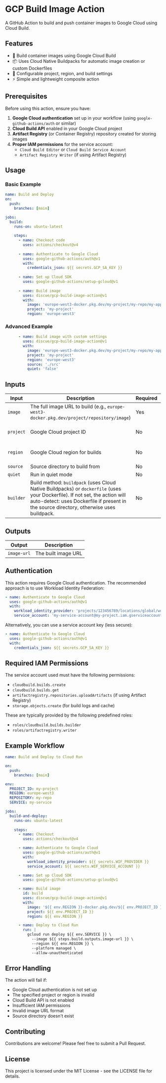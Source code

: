 # GCP Build Image Action

A GitHub Action to build and push container images to Google Cloud using Cloud Build.

## Features

- 🚀 Build container images using Google Cloud Build
- 📦 Uses Cloud Native Buildpacks for automatic image creation or custom Dockerfiles
- 🔧 Configurable project, region, and build settings
- ⚡ Simple and lightweight composite action

## Prerequisites

Before using this action, ensure you have:

1. **Google Cloud authentication** set up in your workflow (using `google-github-actions/auth` or similar)
2. **Cloud Build API** enabled in your Google Cloud project
3. **Artifact Registry** (or Container Registry) repository created for storing images
4. **Proper IAM permissions** for the service account:
   - `Cloud Build Editor` or `Cloud Build Service Account`
   - `Artifact Registry Writer` (if using Artifact Registry)

## Usage

### Basic Example

```yaml
name: Build and Deploy
on:
  push:
    branches: [main]

jobs:
  build:
    runs-on: ubuntu-latest
    
    steps:
      - name: Checkout code
        uses: actions/checkout@v4
        
      - name: Authenticate to Google Cloud
        uses: google-github-actions/auth@v1
        with:
          credentials_json: ${{ secrets.GCP_SA_KEY }}
          
      - name: Set up Cloud SDK
        uses: google-github-actions/setup-gcloud@v1
        
      - name: Build image
        uses: discue/gcp-build-image-action@v1
        with:
          image: 'europe-west3-docker.pkg.dev/my-project/my-repo/my-app'
          project: 'my-project'
          region: 'europe-west3'
```

### Advanced Example

```yaml
      - name: Build image with custom settings
        uses: discue/gcp-build-image-action@v1
        with:
          image: 'europe-west3-docker.pkg.dev/my-project/my-repo/my-app:${{ github.sha }}'
          project: 'my-project'
          region: 'europe-west3'
          source: './src'
          quiet: 'false'
```

## Inputs

| Input | Description | Required | Default |
|-------|-------------|----------|---------|
| `image` | The full image URL to build (e.g., `europe-west3-docker.pkg.dev/project/repository/image`) | Yes | - |
| `project` | Google Cloud project ID | No | Uses gcloud default |
| `region` | Google Cloud region for builds | No | Uses gcloud default |
| `source` | Source directory to build from | No | `.` |
| `quiet` | Run in quiet mode | No | `true` |
| `builder` | Build method: `buildpack` (uses Cloud Native Buildpacks) or `dockerfile` (uses your Dockerfile). If not set, the action will auto-detect: uses Dockerfile if present in the source directory, otherwise uses buildpack. | No | Auto-detect |

## Outputs

| Output | Description |
|--------|-------------|
| `image-url` | The built image URL |

## Authentication

This action requires Google Cloud authentication. The recommended approach is to use Workload Identity Federation:

```yaml
- name: Authenticate to Google Cloud
  uses: google-github-actions/auth@v1
  with:
    workload_identity_provider: 'projects/123456789/locations/global/workloadIdentityPools/my-pool/providers/my-provider'
    service_account: 'my-service-account@my-project.iam.gserviceaccount.com'
```

Alternatively, you can use a service account key (less secure):

```yaml
- name: Authenticate to Google Cloud
  uses: google-github-actions/auth@v1
  with:
    credentials_json: ${{ secrets.GCP_SA_KEY }}
```

## Required IAM Permissions

The service account used must have the following permissions:

- `cloudbuild.builds.create`
- `cloudbuild.builds.get`
- `artifactregistry.repositories.uploadArtifacts` (if using Artifact Registry)
- `storage.objects.create` (for build logs and cache)

These are typically provided by the following predefined roles:
- `roles/cloudbuild.builds.builder`
- `roles/artifactregistry.writer`

## Example Workflow

```yaml
name: Build and Deploy to Cloud Run

on:
  push:
    branches: [main]

env:
  PROJECT_ID: my-project
  REGION: europe-west3
  REPOSITORY: my-repo
  SERVICE: my-service

jobs:
  build-and-deploy:
    runs-on: ubuntu-latest
    
    steps:
      - name: Checkout
        uses: actions/checkout@v4

      - name: Authenticate to Google Cloud
        uses: google-github-actions/auth@v1
        with:
          workload_identity_provider: ${{ secrets.WIF_PROVIDER }}
          service_account: ${{ secrets.WIF_SERVICE_ACCOUNT }}

      - name: Set up Cloud SDK
        uses: google-github-actions/setup-gcloud@v1

      - name: Build image
        id: build
        uses: discue/gcp-build-image-action@v1
        with:
          image: '${{ env.REGION }}-docker.pkg.dev/${{ env.PROJECT_ID }}/${{ env.REPOSITORY }}/${{ env.SERVICE }}:${{ github.sha }}'
          project: ${{ env.PROJECT_ID }}
          region: ${{ env.REGION }}

      - name: Deploy to Cloud Run
        run: |
          gcloud run deploy ${{ env.SERVICE }} \
            --image ${{ steps.build.outputs.image-url }} \
            --region ${{ env.REGION }} \
            --platform managed \
            --allow-unauthenticated
```

## Error Handling

The action will fail if:
- Google Cloud authentication is not set up
- The specified project or region is invalid
- Cloud Build API is not enabled
- Insufficient IAM permissions
- Invalid image URL format
- Source directory doesn't exist

## Contributing

Contributions are welcome! Please feel free to submit a Pull Request.

## License

This project is licensed under the MIT License - see the LICENSE file for details.